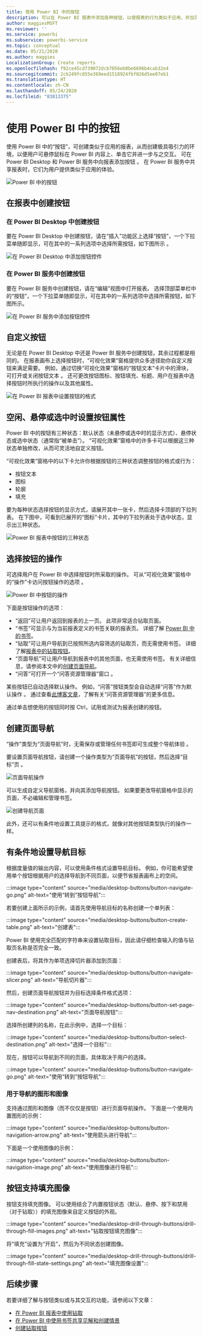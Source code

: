```yaml
---
title: 使用 Power BI 中的按钮
description: 可以在 Power BI 报表中添加各种按钮，以使报表的行为类似于应用，并加深与用户的互动。
author: maggiesMSFT
ms.reviewer: ''
ms.service: powerbi
ms.subservice: powerbi-service
ms.topic: conceptual
ms.date: 05/21/2020
ms.author: maggies
LocalizationGroup: Create reports
ms.openlocfilehash: f92ce45cd739072dcb7056eb0be6696b4cab32e4
ms.sourcegitcommit: 2cb249fc855e369eed1518924fbf026d5ee07eb1
ms.translationtype: HT
ms.contentlocale: zh-CN
ms.lasthandoff: 05/24/2020
ms.locfileid: "83813375"
---
```

# <a name="use-buttons-in-power-bi"></a>使用 Power BI 中的按钮
使用 Power BI 中的“按钮”，可创建类似于应用的报表，从而创建极具吸引力的环境，以便用户可悬停鼠标在 Power BI 内容上、单击它并进一步与之交互。 可在 Power BI Desktop 和 Power BI 服务中向报表添加按钮 。 在 Power BI 服务中共享报表时，它们为用户提供类似于应用的体验。

![Power BI 中的按钮](media/desktop-buttons/power-bi-buttons.png)

## <a name="create-buttons-in-reports"></a>在报表中创建按钮

### <a name="create-a-button-in-power-bi-desktop"></a>在 Power BI Desktop 中创建按钮

要在 Power BI Desktop 中创建按钮，请在“插入”功能区上选择“按钮”，一个下拉菜单随即显示，可在其中的一系列选项中选择所需按钮，如下图所示  。 

![在 Power BI Desktop 中添加按钮控件](media/desktop-buttons/power-bi-button-dropdown.png)

### <a name="create-a-button-in-the-power-bi-service"></a>在 Power BI 服务中创建按钮

要在 Power BI 服务中创建按钮，请在“编辑”视图中打开报表。 选择顶部菜单栏中的“按钮”，一个下拉菜单随即显示，可在其中的一系列选项中选择所需按钮，如下图所示。 

![在 Power BI 服务中添加按钮控件](media/desktop-buttons/power-bi-button-service-dropdown.png)

## <a name="customize-a-button"></a>自定义按钮

无论是在 Power BI Desktop 中还是 Power BI 服务中创建按钮，其余过程都是相同的。 在报表画布上选择按钮时，“可视化效果”窗格提供众多途径助你自定义按钮来满足需要。 例如，通过切换“可视化效果”窗格的“按钮文本”卡片中的滑块，可打开或关闭按钮文本 。 还可更改按钮图标、按钮填充、标题、用户在报表中选择按钮时所执行的操作以及其他属性。

![在 Power BI 报表中设置按钮的格式](media/desktop-buttons/power-bi-button-properties.png)

## <a name="set-button-properties-when-idle-hovered-over-or-selected"></a>空闲、悬停或选中时设置按钮属性

Power BI 中的按钮有三种状态：默认状态（未悬停或选中时的显示方式）、悬停状态或选中状态（通常指“被单击”）。 “可视化效果”窗格中的许多卡可以根据这三种状态单独修改，从而可灵活地自定义按钮。

“可视化效果”窗格中的以下卡允许你根据按钮的三种状态调整按钮的格式或行为：

* 按钮文本
* 图标
* 轮廓
* 填充

要为每种状态选择按钮的显示方式，请展开其中一张卡，然后选择卡顶部的下拉列表。 在下图中，可看到已展开的“图标”卡片，其中的下拉列表处于选中状态，显示出三种状态。

![Power BI 报表中按钮的三种状态](media/desktop-buttons/power-bi-button-format.png)

## <a name="select-the-action-for-a-button"></a>选择按钮的操作

可选择用户在 Power BI 中选择按钮时所采取的操作。 可从“可视化效果”窗格中的“操作”卡访问按钮操作的选项 。

![Power BI 中按钮的操作](media/desktop-buttons/power-bi-button-action.png)

下面是按钮操作的选项：

- “返回”可让用户返回到报表的上一页。 此项非常适合钻取页面。
- “书签”可显示与为当前报表定义的书签关联的报表页。 详细了解 [Power BI 中的书签](desktop-bookmarks.md)。 
- “钻取”可让用户导航到已按照所选内容筛选的钻取页，而无需使用书签。 详细了解[报表中的钻取按钮](desktop-drill-through-buttons.md)。
- “页面导航”可让用户导航到报表中的其他页面，也无需使用书签。 有关详细信息，请参阅本文中的[创建页面导航](#create-page-navigation)。
- “问答”可打开一个“问答资源管理器”窗口 。 

某些按钮已自动选择默认操作。 例如，“问答”按钮类型会自动选择“问答”作为默认操作 。 通过查看[此博客文章](https://powerbi.microsoft.com/blog/power-bi-desktop-april-2018-feature-summary/#Q&AExplorer)，了解有关“问答资源管理器”的更多信息。

通过单击想使用的按钮同时按 Ctrl，试用或测试为报表创建的按钮。 

## <a name="create-page-navigation"></a>创建页面导航

“操作”类型为“页面导航”时，无需保存或管理任何书签即可生成整个导航体验 。

要设置页面导航按钮，请创建一个操作类型为“页面导航”的按钮，然后选择“目标”页 。

![页面导航操作](media/desktop-buttons/power-bi-page-navigation.png)

可以生成自定义导航窗格，并向其添加导航按钮。 如果要更改导航窗格中显示的页面，不必编辑和管理书签。

![创建导航页面](media/desktop-buttons/power-bi-build-navigation-pane.png)

此外，还可以有条件地设置工具提示的格式，就像对其他按钮类型执行的操作一样。

## <a name="set-the-navigation-destination-conditionally"></a>有条件地设置导航目标

根据度量值的输出内容，可以使用条件格式设置导航目标。 例如，你可能希望使用单个按钮根据用户的选择导航到不同页面，以便节省报表画布上的空间。

:::image type="content" source="media/desktop-buttons/button-navigate-go.png" alt-text="使用“转到”按钮导航":::
 
若要创建上面所示的示例，请首先使用导航目标的名称创建一个单列表：

:::image type="content" source="media/desktop-buttons/button-create-table.png" alt-text="创建表":::

Power BI 使用完全匹配的字符串来设置钻取目标，因此请仔细检查输入的值与钻取页名称是否完全一致。

创建表后，将其作为单项选择切片器添加到页面：

:::image type="content" source="media/desktop-buttons/button-navigate-slicer.png" alt-text="导航切片器":::

然后，创建页面导航按钮并为目标选择条件格式选项：

:::image type="content" source="media/desktop-buttons/button-set-page-nav-destination.png" alt-text="页面导航按钮":::
 
选择所创建列的名称，在此示例中，选择一个目标：

:::image type="content" source="media/desktop-buttons/button-select-destination.png" alt-text="选择一个目标":::

现在，按钮可以导航到不同的页面，具体取决于用户的选择。

:::image type="content" source="media/desktop-buttons/button-navigate-go.png" alt-text="使用“转到”按钮导航":::
 
### <a name="shapes-and-images-for-navigation"></a>用于导航的图形和图像

支持通过图形和图像（而不仅仅是按钮）进行页面导航操作。 下面是一个使用内置图形的示例：

:::image type="content" source="media/desktop-buttons/button-navigation-arrow.png" alt-text="使用箭头进行导航":::
 
下面是一个使用图像的示例：

:::image type="content" source="media/desktop-buttons/button-navigation-image.png" alt-text="使用图像进行导航":::
 
## <a name="buttons-support-fill-images"></a>按钮支持填充图像

按钮支持填充图像。 可以使用结合了内置按钮状态（默认、悬停、按下和禁用（对于钻取））的填充图像来自定义按钮的外观。

:::image type="content" source="media/desktop-drill-through-buttons/drill-through-fill-images.png" alt-text="钻取按钮填充图像":::

将“填充”设置为“开启”，然后为不同状态创建图像。

:::image type="content" source="media/desktop-drill-through-buttons/drill-through-fill-state-settings.png" alt-text="填充图像设置":::


## <a name="next-steps"></a>后续步骤
若要详细了解与按钮类似或与其交互的功能，请参阅以下文章：

* [在 Power BI 报表中使用钻取](desktop-drillthrough.md)
* [在 Power BI 中使用书签共享见解和创建情景](desktop-bookmarks.md)
* [创建钻取按钮](desktop-drill-through-buttons.md)


